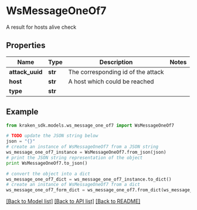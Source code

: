 # WsMessageOneOf7

A result for hosts alive check

## Properties
Name | Type | Description | Notes
------------ | ------------- | ------------- | -------------
**attack_uuid** | **str** | The corresponding id of the attack | 
**host** | **str** | A host which could be reached | 
**type** | **str** |  | 

## Example

```python
from kraken_sdk.models.ws_message_one_of7 import WsMessageOneOf7

# TODO update the JSON string below
json = "{}"
# create an instance of WsMessageOneOf7 from a JSON string
ws_message_one_of7_instance = WsMessageOneOf7.from_json(json)
# print the JSON string representation of the object
print WsMessageOneOf7.to_json()

# convert the object into a dict
ws_message_one_of7_dict = ws_message_one_of7_instance.to_dict()
# create an instance of WsMessageOneOf7 from a dict
ws_message_one_of7_form_dict = ws_message_one_of7.from_dict(ws_message_one_of7_dict)
```
[[Back to Model list]](../README.md#documentation-for-models) [[Back to API list]](../README.md#documentation-for-api-endpoints) [[Back to README]](../README.md)


